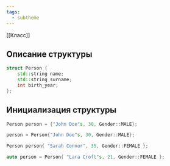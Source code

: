 ```yaml
---
tags:
  - subtheme
---
```

[[Класс]]
## Описание структуры
~~~C++
struct Person {
	std::string name;
	std::string surname;
	int birth_year;
};
~~~

## Инициализация структуры
 ```C++
 Person person = {"John Doe"s, 30, Gender::MALE};
 
 person = Person{"John Doe"s, 30, Gender::MALE};
 
 Person person{ "Sarah Connor", 35, Gender::FEMALE };
 
 auto person = Person{ "Lara Croft"s, 21, Gender::FEMALE };
 ```